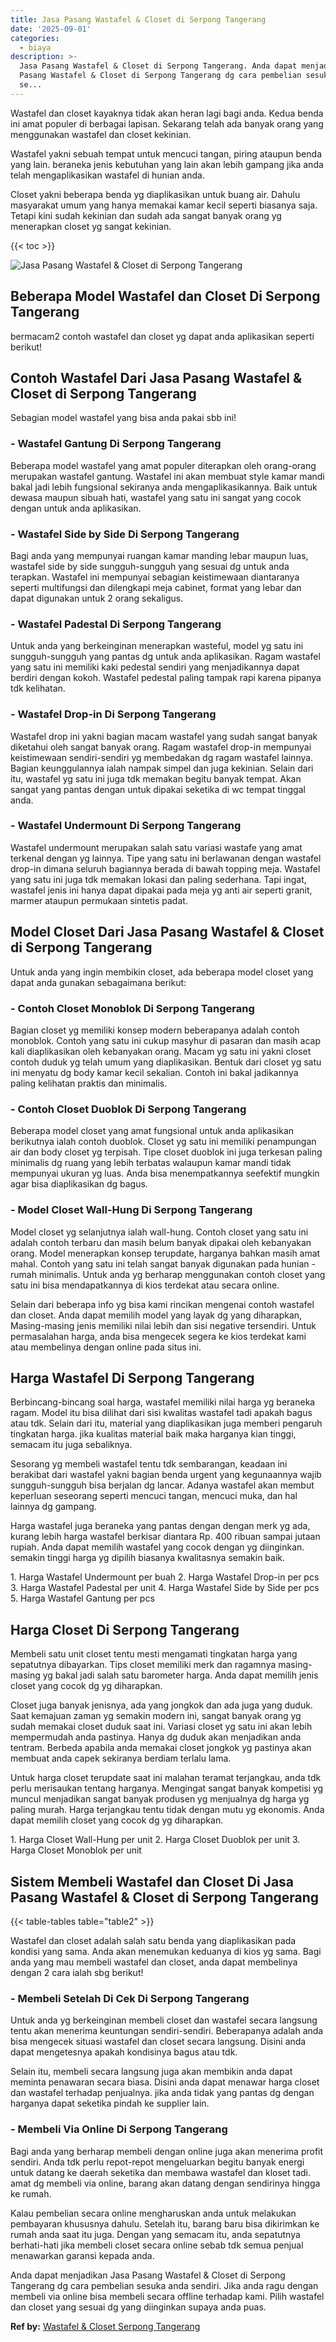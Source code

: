 ```yaml
---
title: Jasa Pasang Wastafel & Closet di Serpong Tangerang
date: '2025-09-01'
categories:
  - biaya
description: >-
  Jasa Pasang Wastafel & Closet di Serpong Tangerang. Anda dapat menjadikan Jasa
  Pasang Wastafel & Closet di Serpong Tangerang dg cara pembelian sesuka anda
  se...
---
```


Wastafel dan closet kayaknya tidak akan heran lagi bagi anda. Kedua benda ini amat populer di berbagai lapisan. Sekarang telah ada banyak orang yang menggunakan wastafel dan closet kekinian.

Wastafel yakni sebuah tempat untuk mencuci tangan, piring ataupun benda yang lain. beraneka jenis kebutuhan yang lain akan lebih gampang jika anda telah mengaplikasikan wastafel di hunian anda.

Closet yakni beberapa benda yg diaplikasikan untuk buang air. Dahulu masyarakat umum yang hanya memakai kamar kecil seperti biasanya saja. Tetapi kini sudah kekinian dan sudah ada sangat banyak orang yg menerapkan closet yg sangat kekinian.

{{< toc >}}

![Jasa Pasang Wastafel & Closet di Serpong Tangerang](/images/wastafel-closet-murah11.png)

## Beberapa Model Wastafel dan Closet Di Serpong Tangerang

bermacam2 contoh wastafel dan closet yg dapat anda aplikasikan seperti berikut!

## Contoh Wastafel Dari Jasa Pasang Wastafel & Closet di Serpong Tangerang

Sebagian model wastafel yang bisa anda pakai sbb ini!

### \- Wastafel Gantung Di Serpong Tangerang

Beberapa model wastafel yang amat populer diterapkan oleh orang-orang merupakan wastafel gantung. Wastafel ini akan membuat style kamar mandi bakal jadi lebih fungsional sekiranya anda mengaplikasikannya. Baik untuk dewasa maupun sibuah hati, wastafel yang satu ini sangat yang cocok dengan untuk anda aplikasikan.

### \- Wastafel Side by Side Di Serpong Tangerang

Bagi anda yang mempunyai ruangan kamar manding lebar maupun luas, wastafel side by side sungguh-sungguh yang sesuai dg untuk anda terapkan. Wastafel ini mempunyai sebagian keistimewaan diantaranya seperti multifungsi dan dilengkapi meja cabinet, format yang lebar dan dapat digunakan untuk 2 orang sekaligus.

### \- Wastafel Padestal Di Serpong Tangerang

Untuk anda yang berkeinginan menerapkan wasteful, model yg satu ini sungguh-sungguh yang pantas dg untuk anda aplikasikan. Ragam wastafel yang satu ini memiliki kaki pedestal sendiri yang menjadikannya dapat berdiri dengan kokoh. Wastafel pedestal paling tampak rapi karena pipanya tdk kelihatan.

### \- Wastafel Drop-in Di Serpong Tangerang

Wastafel drop ini yakni bagian macam wastafel yang sudah sangat banyak diketahui oleh sangat banyak orang. Ragam wastafel drop-in mempunyai keistimewaan sendiri-sendiri yg membedakan dg ragam wastafel lainnya. Bagian keunggulannya ialah nampak simpel dan juga kekinian. Selain dari itu, wastafel yg satu ini juga tdk memakan begitu banyak tempat. Akan sangat yang pantas dengan untuk dipakai seketika di wc tempat tinggal anda.

### \- Wastafel Undermount Di Serpong Tangerang

Wastafel undermount merupakan salah satu variasi wastafe yang amat terkenal dengan yg lainnya. Tipe yang satu ini berlawanan dengan wastafel drop-in dimana seluruh bagiannya berada di bawah topping meja. Wastafel yang satu ini juga tdk memakan lokasi dan paling sederhana. Tapi ingat, wastafel jenis ini hanya dapat dipakai pada meja yg anti air seperti granit, marmer ataupun permukaan sintetis padat.

## Model Closet Dari Jasa Pasang Wastafel & Closet di Serpong Tangerang

Untuk anda yang ingin membikin closet, ada beberapa model closet yang dapat anda gunakan sebagaimana berikut:

### \- Contoh Closet Monoblok Di Serpong Tangerang

Bagian closet yg memiliki konsep modern beberapanya adalah contoh monoblok. Contoh yang satu ini cukup masyhur di pasaran dan masih acap kali diaplikasikan oleh kebanyakan orang. Macam yg satu ini yakni closet contoh duduk yg telah umum yang diaplikasikan. Bentuk dari closet yg satu ini menyatu dg body kamar kecil sekalian. Contoh ini bakal jadikannya paling kelihatan praktis dan minimalis.

### \- Contoh Closet Duoblok Di Serpong Tangerang

Beberapa model closet yang amat fungsional untuk anda aplikasikan berikutnya ialah contoh duoblok. Closet yg satu ini memiliki penampungan air dan body closet yg terpisah. Tipe closet duoblok ini juga terkesan paling minimalis dg ruang yang lebih terbatas walaupun kamar mandi tidak mempunyai ukuran yg luas. Anda bisa menempatkannya seefektif mungkin agar bisa diaplikasikan dg bagus.

### \- Model Closet Wall-Hung Di Serpong Tangerang

Model closet yg selanjutnya ialah wall-hung. Contoh closet yang satu ini adalah contoh terbaru dan masih belum banyak dipakai oleh kebanyakan orang. Model menerapkan konsep terupdate, harganya bahkan masih amat mahal. Contoh yang satu ini telah sangat banyak digunakan pada hunian - rumah minimalis. Untuk anda yg berharap menggunakan contoh closet yang satu ini bisa mendapatkannya di kios terdekat atau secara online.

Selain dari beberapa info yg bisa kami rincikan mengenai contoh wastafel dan closet. Anda dapat memilih model yang layak dg yang diharapkan, Masing-masing jenis memiliki nilai lebih dan sisi negative tersendiri. Untuk permasalahan harga, anda bisa mengecek segera ke kios terdekat kami atau membelinya dengan online pada situs ini.

## Harga Wastafel Di Serpong Tangerang

Berbincang-bincang soal harga, wastafel memiliki nilai harga yg beraneka ragam. Model itu bisa dilihat dari sisi kwalitas wastafel tadi apakah bagus atau tdk. Selain dari itu, material yang diaplikasikan juga memberi pengaruh tingkatan harga. jika kualitas material baik maka harganya kian tinggi, semacam itu juga sebaliknya.

Sesorang yg membeli wastafel tentu tdk sembarangan, keadaan ini berakibat dari wastafel yakni bagian benda urgent yang kegunaannya wajib sungguh-sungguh bisa berjalan dg lancar. Adanya wastafel akan membut keperluan seseorang seperti mencuci tangan, mencuci muka, dan hal lainnya dg gampang.

Harga wastafel juga beraneka yang pantas dengan dengan merk yg ada, kurang lebih harga wastafel berkisar diantara Rp. 400 ribuan sampai jutaan rupiah. Anda dapat memilih wastafel yang cocok dengan yg diinginkan. semakin tinggi harga yg dipilih biasanya kwalitasnya semakin baik.

1\. Harga Wastafel Undermount per buah 2. Harga Wastafel Drop-in per pcs 3. Harga Wastafel Padestal per unit 4. Harga Wastafel Side by Side per pcs 5. Harga Wastafel Gantung per pcs

## Harga Closet Di Serpong Tangerang

Membeli satu unit closet tentu mesti mengamati tingkatan harga yang sepatutnya dibayarkan. Tips closet memiliki merk dan ragamnya masing-masing yg bakal jadi salah satu barometer harga. Anda dapat memilih jenis closet yang cocok dg yg diharapkan.

Closet juga banyak jenisnya, ada yang jongkok dan ada juga yang duduk. Saat kemajuan zaman yg semakin modern ini, sangat banyak orang yg sudah memakai closet duduk saat ini. Variasi closet yg satu ini akan lebih mempermudah anda pastinya. Hanya dg duduk akan menjadikan anda tentram. Berbeda apabila anda memakai closet jongkok yg pastinya akan membuat anda capek sekiranya berdiam terlalu lama.

Untuk harga closet terupdate saat ini malahan teramat terjangkau, anda tdk perlu merisaukan tentang harganya. Mengingat sangat banyak kompetisi yg muncul menjadikan sangat banyak produsen yg menjualnya dg harga yg paling murah. Harga terjangkau tentu tidak dengan mutu yg ekonomis. Anda dapat memilih closet yang cocok dg yg diharapkan.

1\. Harga Closet Wall-Hung per unit 2. Harga Closet Duoblok per unit 3. Harga Closet Monoblok per unit

## Sistem Membeli Wastafel dan Closet Di Jasa Pasang Wastafel & Closet di Serpong Tangerang

{{< table-tables table="table2" >}}

Wastafel dan closet adalah salah satu benda yang diaplikasikan pada kondisi yang sama. Anda akan menemukan keduanya di kios yg sama. Bagi anda yang mau membeli wastafel dan closet, anda dapat membelinya dengan 2 cara ialah sbg berikut!

### \- Membeli Setelah Di Cek Di Serpong Tangerang

Untuk anda yg berkeinginan membeli closet dan wastafel secara langsung tentu akan menerima keuntungan sendiri-sendiri. Beberapanya adalah anda bisa mengecek situasi wastafel dan closet secara langsung. Disini anda dapat mengetesnya apakah kondisinya bagus atau tdk.

Selain itu, membeli secara langsung juga akan membikin anda dapat meminta penawaran secara biasa. Disini anda dapat menawar harga closet dan wastafel terhadap penjualnya. jika anda tidak yang pantas dg dengan harganya dapat seketika pindah ke supplier lain.

### \- Membeli Via Online Di Serpong Tangerang

Bagi anda yang berharap membeli dengan online juga akan menerima profit sendiri. Anda tdk perlu repot-repot mengeluarkan begitu banyak energi untuk datang ke daerah seketika dan membawa wastafel dan kloset tadi. amat dg membeli via online, barang akan datang dengan sendirinya hingga ke rumah.

Kalau pembelian secara online mengharuskan anda untuk melakukan pembayaran khususnya dahulu. Setelah itu, barang baru bisa dikirimkan ke rumah anda saat itu juga. Dengan yang semacam itu, anda sepatutnya berhati-hati jika membeli closet secara online sebab tdk semua penjual menawarkan garansi kepada anda.

Anda dapat menjadikan Jasa Pasang Wastafel & Closet di Serpong Tangerang dg cara pembelian sesuka anda sendiri. Jika anda ragu dengan membeli via online bisa membeli secara offline terhadap kami. Pilih wastafel dan closet yang sesuai dg yang diinginkan supaya anda puas.

**Ref by:** [Wastafel & Closet Serpong Tangerang](https://id.wikipedia.org/wiki/Wastafel)
